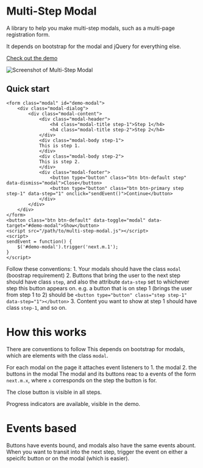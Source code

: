 # Multi-Step Modal
A library to help you make multi-step modals, such as a multi-page
registration form.

It depends on bootstrap for the modal and jQuery for everything else.

[Check out the demo](http://ngzhian.github.io/multi-step-modal/)

![Screenshot of Multi-Step Modal](https://raw.githubusercontent.com/ngzhian/multi-step-modal/master/ss.png)

## Quick start
```
<form class="modal" id="demo-modal">
    <div class="modal-dialog">
        <div class="modal-content">
            <div class="modal-header">
                <h4 class="modal-title step-1">Step 1</h4>
                <h4 class="modal-title step-2">Step 2</h4>
            </div>
            <div class="modal-body step-1">
            This is step 1.
            </div>
            <div class="modal-body step-2">
            This is step 2.
            </div>
            <div class="modal-footer">
                <button type="button" class="btn btn-default step" data-dismiss="modal">Close</button>
                <button type="button" class="btn btn-primary step step-1" data-step="1" onclick="sendEvent()">Continue</button>
            </div>
        </div>
    </div>
</form>
<button class="btn btn-default" data-toggle="modal" data-target="#demo-modal">Show</button>
<script src="/path/to/multi-step-modal.js"></script>
<script>
sendEvent = function() {
    $('#demo-modal').trigger('next.m.1');
}
</script>
```

Follow these conventions:
    1. Your modals should have the class `modal` (boostrap requirement)
    2. Buttons that bring the user to the next step should have class
        `step`, and also the attribute `data-step` set to whichever step
        this button appears on.
        e.g. a button that is on step 1 (brings the user from step 1 to 2)
        should be
        ```
        <button type="button" class="step step-1" data-step="1"></button>
        ```
    3. Content you want to show at step 1 should have class `step-1`, and so
        on.

# How this works
There are conventions to follow 
This depends on bootstrap for modals, which are elements with the class
`modal`.

For each modal on the page it attaches event listeners to
    1. the modal
    2. the buttons in the modal
The modal and its buttons reac to a events of the form `next.m.x`, where `x`
corresponds on the step the button is for.

The close button is visible in all steps.

Progress indicators are available, visible in the demo.

# Events based
Buttons have events bound, and modals also have the same events abount.
When you want to transit into the next step, trigger the event on either
a speicifc button or on the modal (which is easier).
